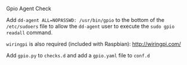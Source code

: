 Gpio Agent Check


Add `dd-agent ALL=NOPASSWD: /usr/bin/gpio` to the bottom of the `/etc/sudoers` file to allow the `dd-agent` user to execute the `sudo gpio readall` command.


`wiringpi` is also required (included with Raspbian): http://wiringpi.com/


Add `gpio.py` to `checks.d`  and add a `gpio.yaml` file to `conf.d`
